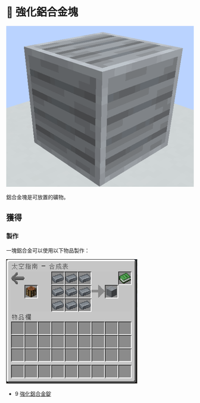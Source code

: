 # 💎 強化鋁合金塊

![](<../.gitbook/assets/image (226).png>)

鋁合金塊是可放置的礦物。

## 獲得

### 製作

一塊鋁合金可以使用以下物品製作：

![](<../.gitbook/assets/image (216).png>)

* 9 [強化鋁合金錠](reinforced-aluminium-alloy-ingot.md)
